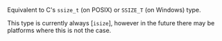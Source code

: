 Equivalent to C's `ssize_t` (on POSIX) or `SSIZE_T` (on Windows) type.

This type is currently always [`isize`], however in the future there may be platforms where this is not the case.
